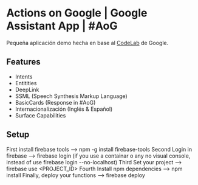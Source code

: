 # Actions on Google | Google Assistant App | #AoG

Pequeña aplicación demo hecha en base al [CodeLab](https://codelabs.developers.google.com/codelabs/actions-2/) de Google.

Features
------
* Intents
* Entitities
* DeepLink
* SSML (Speech Synthesis Markup Language)
* BasicCards (Response in #AoG)
* Internacionalización (Inglés & Español)
* Surface Capabilities

Setup
------
First install firebase tools --> npm -g install firebase-tools
Second Login in firebase --> firebase login (if you use a containar o any no visual console, instead of use firebase login --no-localhost)
Third Set your project --> firebase use <PROJECT_ID>
Fourth Install npm dependencies --> npm install
Finally, deploy your functions --> firebase deploy